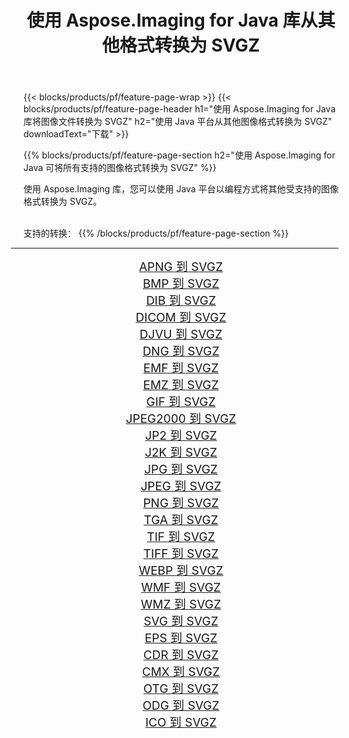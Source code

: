 ﻿---
title: 使用 Aspose.Imaging for Java 库从其他格式转换为 SVGZ 
weight: 3920
url: /zh-hans/java/conversion/to/svgz 
lang: zh-hans
langdirlevel: 2
locales: zh-hans,ja,it,ru,de,es,fr,nl,id,lt,pl,pt,vi,tr,ko,zh-hant,ar,hi,th,sv,cs,uk,he
description: 使用 Aspose.Imaging，您可以使用 Java 从其他格式转换为 SVGZ
---

{{< blocks/products/pf/feature-page-wrap >}}
{{< blocks/products/pf/feature-page-header h1="使用 Aspose.Imaging for Java 库将图像文件转换为 SVGZ" h2="使用 Java 平台从其他图像格式转换为 SVGZ" downloadText="下载" >}}


{{% blocks/products/pf/feature-page-section  h2="使用 Aspose.Imaging for Java 可将所有支持的图像格式转换为 SVGZ" %}}
<p align=justify>使用 Aspose.Imaging 库，您可以使用 Java 平台以编程方式将其他受支持的图像格式转换为 SVGZ。</p>
<br/>
支持的转换：
{{% /blocks/products/pf/feature-page-section %}}
<div class="container-fluid productfamilypage bg-gray">
    <div class="convertypes bg-gray agp-content section">
        <div class="container">
		<hr style="margin-left:-20px;"/>
		<div class="row other-converters" style="gap: 10px;font-size: 19px;text-align:center;">
		    <div class='col-md-2 other-converter remove-lp remove-rp'><a href="/imaging/zh-hans/java/conversion/apng-to-svgz" style="padding:15px;">APNG 到 SVGZ</a></div>
<div class='col-md-2 other-converter remove-lp remove-rp'><a href="/imaging/zh-hans/java/conversion/bmp-to-svgz" style="padding:15px;">BMP 到 SVGZ</a></div>
<div class='col-md-2 other-converter remove-lp remove-rp'><a href="/imaging/zh-hans/java/conversion/dib-to-svgz" style="padding:15px;">DIB 到 SVGZ</a></div>
<div class='col-md-2 other-converter remove-lp remove-rp'><a href="/imaging/zh-hans/java/conversion/dicom-to-svgz" style="padding:15px;">DICOM 到 SVGZ</a></div>
<div class='col-md-2 other-converter remove-lp remove-rp'><a href="/imaging/zh-hans/java/conversion/djvu-to-svgz" style="padding:15px;">DJVU 到 SVGZ</a></div>
<div class='col-md-2 other-converter remove-lp remove-rp'><a href="/imaging/zh-hans/java/conversion/dng-to-svgz" style="padding:15px;">DNG 到 SVGZ</a></div>
<div class='col-md-2 other-converter remove-lp remove-rp'><a href="/imaging/zh-hans/java/conversion/emf-to-svgz" style="padding:15px;">EMF 到 SVGZ</a></div>
<div class='col-md-2 other-converter remove-lp remove-rp'><a href="/imaging/zh-hans/java/conversion/emz-to-svgz" style="padding:15px;">EMZ 到 SVGZ</a></div>
<div class='col-md-2 other-converter remove-lp remove-rp'><a href="/imaging/zh-hans/java/conversion/gif-to-svgz" style="padding:15px;">GIF 到 SVGZ</a></div>
<div class='col-md-2 other-converter remove-lp remove-rp'><a href="/imaging/zh-hans/java/conversion/jpeg2000-to-svgz" style="padding:15px;">JPEG2000 到 SVGZ</a></div>
<div class='col-md-2 other-converter remove-lp remove-rp'><a href="/imaging/zh-hans/java/conversion/jp2-to-svgz" style="padding:15px;">JP2 到 SVGZ</a></div>
<div class='col-md-2 other-converter remove-lp remove-rp'><a href="/imaging/zh-hans/java/conversion/j2k-to-svgz" style="padding:15px;">J2K 到 SVGZ</a></div>
<div class='col-md-2 other-converter remove-lp remove-rp'><a href="/imaging/zh-hans/java/conversion/jpg-to-svgz" style="padding:15px;">JPG 到 SVGZ</a></div>
<div class='col-md-2 other-converter remove-lp remove-rp'><a href="/imaging/zh-hans/java/conversion/jpeg-to-svgz" style="padding:15px;">JPEG 到 SVGZ</a></div>
<div class='col-md-2 other-converter remove-lp remove-rp'><a href="/imaging/zh-hans/java/conversion/png-to-svgz" style="padding:15px;">PNG 到 SVGZ</a></div>
<div class='col-md-2 other-converter remove-lp remove-rp'><a href="/imaging/zh-hans/java/conversion/tga-to-svgz" style="padding:15px;">TGA 到 SVGZ</a></div>
<div class='col-md-2 other-converter remove-lp remove-rp'><a href="/imaging/zh-hans/java/conversion/tif-to-svgz" style="padding:15px;">TIF 到 SVGZ</a></div>
<div class='col-md-2 other-converter remove-lp remove-rp'><a href="/imaging/zh-hans/java/conversion/tiff-to-svgz" style="padding:15px;">TIFF 到 SVGZ</a></div>
<div class='col-md-2 other-converter remove-lp remove-rp'><a href="/imaging/zh-hans/java/conversion/webp-to-svgz" style="padding:15px;">WEBP 到 SVGZ</a></div>
<div class='col-md-2 other-converter remove-lp remove-rp'><a href="/imaging/zh-hans/java/conversion/wmf-to-svgz" style="padding:15px;">WMF 到 SVGZ</a></div>
<div class='col-md-2 other-converter remove-lp remove-rp'><a href="/imaging/zh-hans/java/conversion/wmz-to-svgz" style="padding:15px;">WMZ 到 SVGZ</a></div>
<div class='col-md-2 other-converter remove-lp remove-rp'><a href="/imaging/zh-hans/java/conversion/svg-to-svgz" style="padding:15px;">SVG 到 SVGZ</a></div>
<div class='col-md-2 other-converter remove-lp remove-rp'><a href="/imaging/zh-hans/java/conversion/eps-to-svgz" style="padding:15px;">EPS 到 SVGZ</a></div>
<div class='col-md-2 other-converter remove-lp remove-rp'><a href="/imaging/zh-hans/java/conversion/cdr-to-svgz" style="padding:15px;">CDR 到 SVGZ</a></div>
<div class='col-md-2 other-converter remove-lp remove-rp'><a href="/imaging/zh-hans/java/conversion/cmx-to-svgz" style="padding:15px;">CMX 到 SVGZ</a></div>
<div class='col-md-2 other-converter remove-lp remove-rp'><a href="/imaging/zh-hans/java/conversion/otg-to-svgz" style="padding:15px;">OTG 到 SVGZ</a></div>
<div class='col-md-2 other-converter remove-lp remove-rp'><a href="/imaging/zh-hans/java/conversion/odg-to-svgz" style="padding:15px;">ODG 到 SVGZ</a></div>
<div class='col-md-2 other-converter remove-lp remove-rp'><a href="/imaging/zh-hans/java/conversion/ico-to-svgz" style="padding:15px;">ICO 到 SVGZ</a></div>
                </div>
        </div>
    </div>
</div>
<br/>

